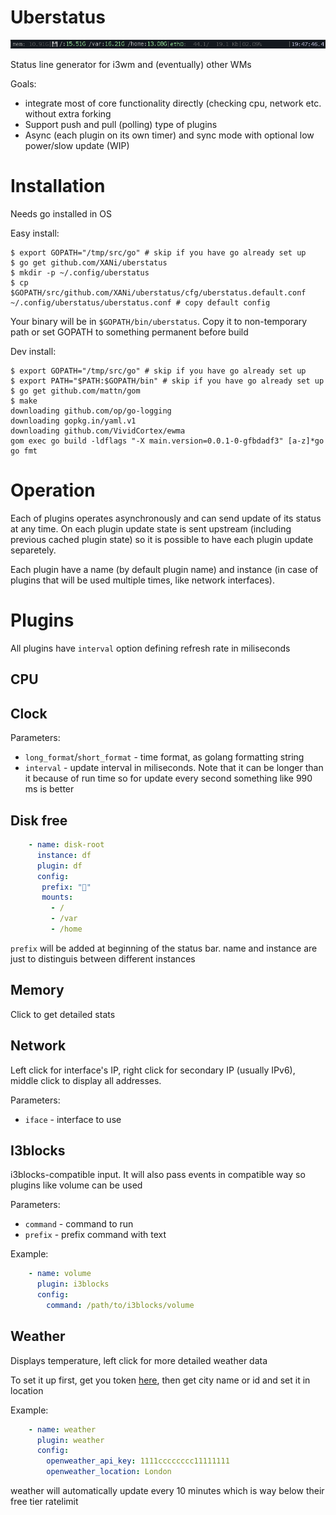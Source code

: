 # Uberstatus

![byzanz-record -x 3065 -y 0 -h 22 -w 775 uberstatus.gif](doc/uberstatus.gif)

Status line generator for i3wm and (eventually) other WMs

Goals:

* integrate most of core functionality directly (checking cpu, network etc. without extra forking
* Support push and pull (polling) type of plugins
* Async (each plugin on its own timer) and sync mode with optional low power/slow update (WIP)

# Installation

Needs go installed in OS

Easy install:

    $ export GOPATH="/tmp/src/go" # skip if you have go already set up
    $ go get github.com/XANi/uberstatus
    $ mkdir -p ~/.config/uberstatus
    $ cp $GOPATH/src/github.com/XANi/uberstatus/cfg/uberstatus.default.conf ~/.config/uberstatus/uberstatus.conf # copy default config

Your binary will be in `$GOPATH/bin/uberstatus`. Copy it to non-temporary path or set GOPATH to something permanent before build

Dev install:

    $ export GOPATH="/tmp/src/go" # skip if you have go already set up
    $ export PATH="$PATH:$GOPATH/bin" # skip if you have go already set up
    $ go get github.com/mattn/gom
    $ make
    downloading github.com/op/go-logging
    downloading gopkg.in/yaml.v1
    downloading github.com/VividCortex/ewma
    gom exec go build -ldflags "-X main.version=0.0.1-0-gfbdadf3" [a-z]*go
    go fmt


# Operation

Each of plugins operates asynchronously and can send update of its status at any time. On each plugin update state is sent upstream (including previous cached plugin state) so it is possible to have each plugin update separetely.

Each plugin have a name (by default plugin name) and instance (in case of plugins that will be used multiple times, like network interfaces).


# Plugins

All plugins have `interval` option defining refresh rate in miliseconds

## CPU

## Clock

Parameters:

* `long_format`/`short_format` - time format, as golang formatting string
* `interval` - update interval in miliseconds. Note that it can be longer than it because of run time so for update every second something like 990 ms is better

## Disk free

```yaml
    - name: disk-root
      instance: df
      plugin: df
      config:
       prefix: "💾"
       mounts:
         - /
         - /var
         - /home
```

`prefix` will be added at beginning of the status bar. name and instance are just to distinguis between different instances

## Memory

Click to get detailed stats

## Network

Left click for interface's IP, right click for secondary IP (usually IPv6), middle click to display all addresses.

Parameters:

* `iface` - interface to use

## I3blocks

i3blocks-compatible input. It will also pass events in compatible way so plugins like volume can be used

Parameters:

* `command` - command to run
* `prefix` - prefix command with text

Example:

```yaml
    - name: volume
      plugin: i3blocks
      config:
        command: /path/to/i3blocks/volume
```

## Weather

Displays temperature, left click for more detailed weather data

To set it up first, get you token [here](https://openweathermap.org/), then get city name or id and set it in location

Example:

```yaml
    - name: weather
      plugin: weather
      config:
        openweather_api_key: 1111cccccccc11111111
        openweather_location: London
```

weather will automatically update every 10 minutes which is way below their free tier ratelimit
